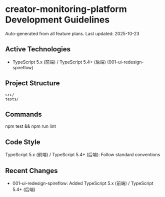 # creator-monitoring-platform Development Guidelines

Auto-generated from all feature plans. Last updated: 2025-10-23

## Active Technologies

- TypeScript 5.x (前端) / TypeScript 5.4+ (后端) (001-ui-redesign-spireflow)

## Project Structure

```text
src/
tests/
```

## Commands

npm test && npm run lint

## Code Style

TypeScript 5.x (前端) / TypeScript 5.4+ (后端): Follow standard conventions

## Recent Changes

- 001-ui-redesign-spireflow: Added TypeScript 5.x (前端) / TypeScript 5.4+ (后端)

<!-- MANUAL ADDITIONS START -->
<!-- MANUAL ADDITIONS END -->
